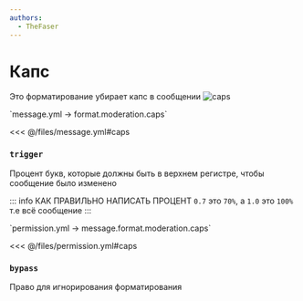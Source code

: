 ```yaml
---
authors:
  - TheFaser
---
```


# Капс

Это форматирование убирает капс в сообщении
![caps](/caps.png)

[//]: # (message.yml)
<!--@include: @/parts/words.md#setting-->
<!--@include: @/parts/words.md#path--> `message.yml → format.moderation.caps`

<!--@include: @/parts/words.md#default-->
<<< @/files/message.yml#caps

<!--@include: @/parts/enable.md-->

### `trigger`

Процент букв, которые должны быть в верхнем регистре, чтобы сообщение было изменено

::: info КАК ПРАВИЛЬНО НАПИСАТЬ ПРОЦЕНТ
`0.7` это `70%`, а `1.0` это `100%` т.е всё сообщение
:::

[//]: # (permission.yml)
<!--@include: @/parts/words.md#permission-->
<!--@include: @/parts/words.md#path--> `permission.yml → message.format.moderation.caps`

<!--@include: @/parts/words.md#default-->
<<< @/files/permission.yml#caps

<!--@include: @/parts/permission/permissionTier3.md-->

### `bypass`

Право для игнорирования форматирования